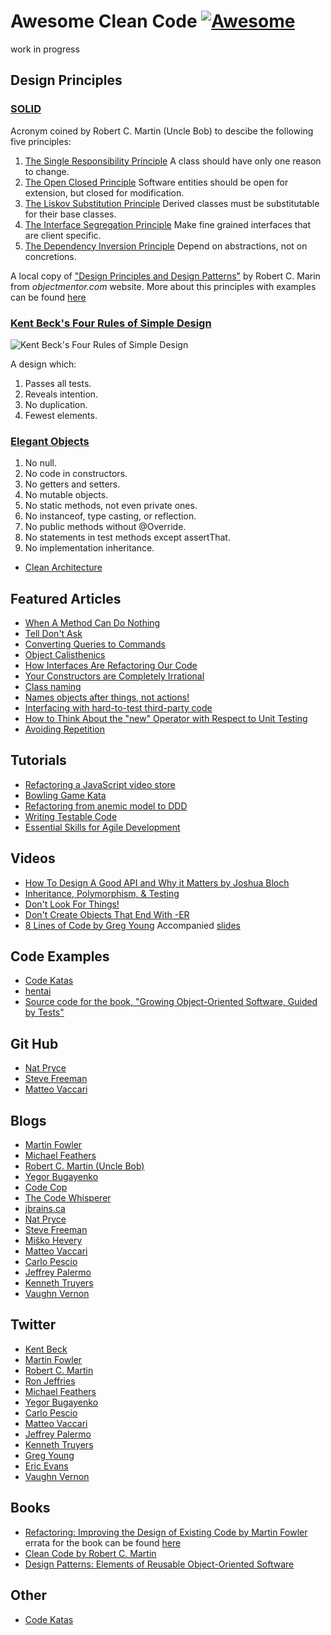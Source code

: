 # Awesome Clean Code [![Awesome](https://awesome.re/badge.svg)](https://awesome.re)
work in progress

## Design Principles
### [SOLID](http://butunclebob.com/ArticleS.UncleBob.PrinciplesOfOod)
Acronym coined by Robert C. Martin (Uncle Bob) to descibe the following five principles:
1. [The Single Responsibility Principle](https://docs.google.com/open?id=0ByOwmqah_nuGNHEtcU5OekdDMkk) A class should have only one reason to change.
2. [The Open Closed Principle](http://docs.google.com/a/cleancoder.com/viewer?a=v&pid=explorer&chrome=true&srcid=0BwhCYaYDn8EgN2M5MTkwM2EtNWFkZC00ZTI3LWFjZTUtNTFhZGZiYmUzODc1&hl=en) Software entities should be open for extension, but closed for modification.
3. [The Liskov Substitution Principle](https://drive.google.com/file/d/0BwhCYaYDn8EgNzAzZjA5ZmItNjU3NS00MzQ5LTkwYjMtMDJhNDU5ZTM0MTlh/view) Derived classes must be substitutable for their base classes.
4. [The Interface Segregation Principle](https://drive.google.com/file/d/0BwhCYaYDn8EgOTViYjJhYzMtMzYxMC00MzFjLWJjMzYtOGJiMDc5N2JkYmJi/view) Make fine grained interfaces that are client specific.
5. [The Dependency Inversion Principle](https://drive.google.com/file/d/0BwhCYaYDn8EgMjdlMWIzNGUtZTQ0NC00ZjQ5LTkwYzQtZjRhMDRlNTQ3ZGMz/view) Depend on abstractions, not on concretions.

A local copy of ["Design Principles and Design Patterns"](https://github.com/kkisiele/awesome-clean-code/raw/master/principles_and_patterns.pdf) by Robert C. Marin from _objectmentor.com_ website.
More about this principles with examples can be found [here](https://lostechies.com/wp-content/uploads/2011/03/pablos_solid_ebook.pdf)

### [Kent Beck's Four Rules of Simple Design](https://martinfowler.com/bliki/BeckDesignRules.html)
![Kent Beck's Four Rules of Simple Design](https://github.com/kkisiele/awesome-clean-code/raw/master/kent_beck_simple_design.jpg "Kent Beck's Four Rules of Simple Design")

A design which:
1. Passes all tests.
2. Reveals intention.
3. No duplication.
4. Fewest elements.

### [Elegant Objects](http://www.elegantobjects.org)
1. No null.
2. No code in constructors.
3. No getters and setters.
4. No mutable objects.
5. No static methods, not even private ones.
6. No instanceof, type casting, or reflection.
7. No public methods without @Override.
8. No statements in test methods except assertThat.
9. No implementation inheritance.

* [Clean Architecture](https://8thlight.com/blog/uncle-bob/2012/08/13/the-clean-architecture.html)


## Featured Articles
* [When A Method Can Do Nothing](https://michaelfeathers.silvrback.com/when-it-s-okay-for-a-method-to-do-nothing)
* [Tell Don't Ask](https://martinfowler.com/bliki/TellDontAsk.html)
* [Converting Queries to Commands](https://michaelfeathers.silvrback.com/converting-queries-to-commands)
* [Object Calisthenics](https://www.bennadel.com/resources/uploads/2012/ObjectCalisthenics.pdf)
* [How Interfaces Are Refactoring Our Code](http://www.amihaiemil.com/2017/08/12/how-interfaces-are-refactoring-our-code.html)
* [Your Constructors are Completely Irrational](http://blog.thecodewhisperer.com/permalink/your-constructors-are-completely-irrational)
* [Class naming](http://objology.blogspot.com/2011/09/one-of-best-bits-of-programming-advice.html)
* [Names objects after things, not actions!](http://matteo.vaccari.name/blog/archives/743)
* [Interfacing with hard-to-test third-party code](http://misko.hevery.com/2009/01/04/interfacing-with-hard-to-test-third-party-code/)
* [How to Think About the "new" Operator with Respect to Unit Testing](http://misko.hevery.com/2008/07/08/how-to-think-about-the-new-operator/)
* [Avoiding Repetition](https://www.martinfowler.com/ieeeSoftware/repetition.pdf)

## Tutorials
* [Refactoring a JavaScript video store](https://martinfowler.com/articles/refactoring-video-store-js)
* [Bowling Game Kata](http://butunclebob.com/ArticleS.UncleBob.TheBowlingGameKata)
* [Refactoring from anemic model to DDD](https://blog.pragmatists.com/refactoring-from-anemic-model-to-ddd-880d3dd3d45f)
* [Writing Testable Code](http://misko.hevery.com/code-reviewers-guide)
* [Essential Skills for Agile Development](http://www2.cpttm.org.mo/cyberlab/softdev/ESAD/)

## Videos
* [How To Design A Good API and Why it Matters by Joshua Bloch](https://www.youtube.com/watch?v=aAb7hSCtvGw)
* [Inheritance, Polymorphism, & Testing](https://www.youtube.com/watch?v=4F72VULWFvc)
* [Don't Look For Things!](https://www.youtube.com/watch?v=RlfLCWKxHJ0)
* [Don't Create Objects That End With -ER](https://www.youtube.com/watch?v=WpP4rIhh5e4)
* [8 Lines of Code by Greg Young](https://www.infoq.com/presentations/8-lines-code-refactoring) Accompanied [slides](https://github.com/kkisiele/awesome-clean-code/raw/master/GregYoung_8LinesOfCode.pdf)

## Code Examples
* [Code Katas](https://github.com/kkisiele/codekata)
* [hentai](https://github.com/jakubnabrdalik/hentai)
* [Source code for the book, "Growing Object-Oriented Software, Guided by Tests"](https://github.com/sf105/goos-code)

## Git Hub
* [Nat Pryce](https://github.com/npryce)
* [Steve Freeman](https://github.com/sf105)
* [Matteo Vaccari](https://github.com/xpmatteo)

## Blogs
* [Martin Fowler](https://martinfowler.com/bliki)
* [Michael Feathers](https://michaelfeathers.silvrback.com)
* [Robert C. Martin (Uncle Bob)](https://blog.cleancoder.com)
* [Yegor Bugayenko](http://www.yegor256.com)
* [Code Cop](http://blog.code-cop.org)
* [The Code Whisperer](http://blog.thecodewhisperer.com)
* [jbrains.ca](http://blog.jbrains.ca)
* [Nat Pryce](http://www.natpryce.com)
* [Steve Freeman](http://www.m3p.co.uk/blog)
* [Miško Hevery](http://misko.hevery.com)
* [Matteo Vaccari](http://matteo.vaccari.name/blog)
* [Carlo Pescio](http://www.carlopescio.com)
* [Jeffrey Palermo](http://jeffreypalermo.com)
* [Kenneth Truyers](https://www.kenneth-truyers.net)
* [Vaughn Vernon](http://forcomprehension.com/blog/)

## Twitter
* [Kent Beck](https://twitter.com/kentbeck)
* [Martin Fowler](https://twitter.com/martinfowler)
* [Robert C. Martin](https://twitter.com/unclebobmartin)
* [Ron Jeffries](https://twitter.com/RonJeffries)
* [Michael Feathers](https://twitter.com/mfeathers)
* [Yegor Bugayenko](https://twitter.com/yegor256)
* [Carlo Pescio](https://twitter.com/carlopescio)
* [Matteo Vaccari](https://twitter.com/xpmatteo)
* [Jeffrey Palermo](https://twitter.com/jeffreypalermo)
* [Kenneth Truyers](https://twitter.com/kennethtruyers)
* [Greg Young](https://twitter.com/gregyoung)
* [Eric Evans](https://twitter.com/ericevans0)
* [Vaughn Vernon](https://twitter.com/VaughnVernon)

## Books
* [Refactoring: Improving the Design of Existing Code by Martin Fowler](https://www.amazon.com/Refactoring-Improving-Existing-Addison-Wesley-Technology-ebook/dp/B007WTFWJ6) errata for the book can be found [here](https://martinfowler.com/refactoringErrata.html)
* [Clean Code by Robert C. Martin](https://www.amazon.com/Clean-Code-Handbook-Software-Craftsmanship-ebook/dp/B001GSTOAM)
* [Design Patterns: Elements of Reusable Object-Oriented Software](https://www.amazon.com/Design-Patterns-Object-Oriented-Addison-Wesley-Professional-ebook/dp/B000SEIBB8)

## Other
* [Code Katas](http://codekata.com)
